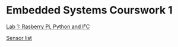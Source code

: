 # Embedded Systems Courswork 1
[Lab 1: Rasberry Pi, Python and I²C](lab-part-1.md)

[Sensor list](sensors.md)
